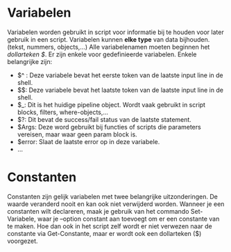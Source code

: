 # Variabelen
Variabelen worden gebruikt in script voor informatie bij te houden voor later gebruik in een script. Variabelen kunnen **elke type** van data bijhouden. (tekst, nummers, objects,…)
Alle variabelenamen moeten beginnen het *dollarteken $*. Er zijn enkele voor gedefinieerde variabelen. Enkele belangrijke zijn:
- $^ : Deze variabele bevat het eerste token van de laatste input line in de shell.
- $$: Deze variabele bevat het laatste token van de laatste input line in de shell.
- $_: Dit is het huidige pipeline object. Wordt vaak gebruikt in script blocks, filters, where-objects,…
- $?: Dit bevat de success/fail status van de laatste statement.
- $Args: Deze word gebruikt bij functies of scripts die parameters vereisen, maar waar geen param block is.
- $error: Slaat de laatste error op in deze variabele.
- …
# Constanten
Constanten zijn gelijk variabelen met twee belangrijke uitzonderingen. De waarde veranderd nooit en kan ook niet verwijderd worden. Wanneer je een constanten wilt declareren, maak je gebruik van het commando Set-Variabele, waar je –option constant aan toevoegt om er een constante van te maken. Hoe dan ook in het script zelf wordt er niet verwezen naar de constante via Get-Constante, maar er wordt ook een dollarteken ($) voorgezet.
